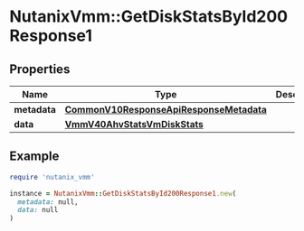 # NutanixVmm::GetDiskStatsById200Response1

## Properties

| Name | Type | Description | Notes |
| ---- | ---- | ----------- | ----- |
| **metadata** | [**CommonV10ResponseApiResponseMetadata**](CommonV10ResponseApiResponseMetadata.md) |  | [optional] |
| **data** | [**VmmV40AhvStatsVmDiskStats**](VmmV40AhvStatsVmDiskStats.md) |  | [optional] |

## Example

```ruby
require 'nutanix_vmm'

instance = NutanixVmm::GetDiskStatsById200Response1.new(
  metadata: null,
  data: null
)
```

